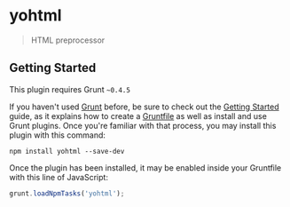 # yohtml

> HTML preprocessor

## Getting Started
This plugin requires Grunt `~0.4.5`

If you haven't used [Grunt](http://gruntjs.com/) before, be sure to check out the [Getting Started](http://gruntjs.com/getting-started) guide, as it explains how to create a [Gruntfile](http://gruntjs.com/sample-gruntfile) as well as install and use Grunt plugins. Once you're familiar with that process, you may install this plugin with this command:

```shell
npm install yohtml --save-dev
```

Once the plugin has been installed, it may be enabled inside your Gruntfile with this line of JavaScript:

```js
grunt.loadNpmTasks('yohtml');
```

